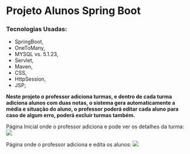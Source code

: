 # Projeto Alunos Spring Boot

### Tecnologias Usadas: 
- SpringBoot,
- OneToMany,
- MYSQL vs. 5.1.23,
- Servlet,
- Maven,
- CSS, 
- HttpSession,  
- JSP;


<b>Neste projeto o professor adiciona turmas, e dentro de cada turma adiciona alunos com duas notas, o sistema gera automaticamente a média e situação do aluno, o professor poderá editar cada aluno para caso de algum erro, poderá excluir turmas também.</b>

Página Inicial onde o professor adiciona e pode ver os detalhes da turma:
<img src="https://i.imgur.com/s2PGzI5.jpg"><br/>

Página onde o professor adiciona e edita os alunos:
<img src="https://i.imgur.com/7MFllFw.jpg">
<img src="">
<img src="">
<img src="">
